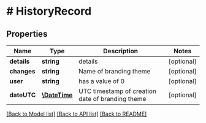 # # HistoryRecord

## Properties

Name | Type | Description | Notes
------------ | ------------- | ------------- | -------------
**details** | **string** | details | [optional] 
**changes** | **string** | Name of branding theme | [optional] 
**user** | **string** | has a value of 0 | [optional] 
**dateUTC** | [**\DateTime**](\DateTime.md) | UTC timestamp of creation date of branding theme | [optional] 

[[Back to Model list]](../../README.md#documentation-for-models) [[Back to API list]](../../README.md#documentation-for-api-endpoints) [[Back to README]](../../README.md)


